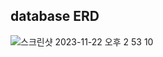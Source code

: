## database ERD

![스크린샷 2023-11-22 오후 2 53 10](https://github.com/youngseo9603/food_trip/assets/81522548/615904dd-37de-47a6-a8c8-7f85085a4850)


